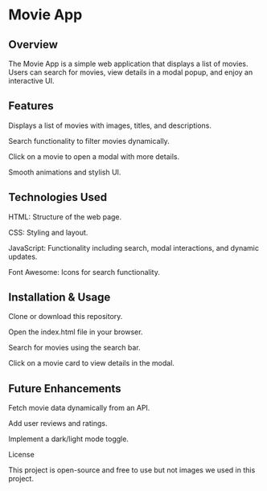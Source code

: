 # Movie App

## Overview

The Movie App is a simple web application that displays a list of movies. Users can search for movies, view details in a modal popup, and enjoy an interactive UI.

## Features

Displays a list of movies with images, titles, and descriptions.

Search functionality to filter movies dynamically.

Click on a movie to open a modal with more details.

Smooth animations and stylish UI.

## Technologies Used

HTML: Structure of the web page.

CSS: Styling and layout.

JavaScript: Functionality including search, modal interactions, and dynamic updates.

Font Awesome: Icons for search functionality.

## Installation & Usage

Clone or download this repository.

Open the index.html file in your browser.

Search for movies using the search bar.

Click on a movie card to view details in the modal.

## Future Enhancements

Fetch movie data dynamically from an API.

Add user reviews and ratings.

Implement a dark/light mode toggle.

License

This project is open-source and free to use but not images we used in this project.
